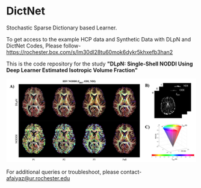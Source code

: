 # DictNet
Stochastic Sparse Dictionary based Learner.



To get access to the example HCP data and Synthetic Data with DLpN and DictNet Codes, Please follow-
https://rochester.box.com/s/lm30dl28tu60mok6dykr5khxefb3han2


This is the code repository for the study <b>"DLpN: Single-Shell NODDI Using Deep Learner Estimated Isotropic Volume Fraction"</b>

![Graphical Abstract](https://github.com/abrarfaiyaz/DictNet/blob/main/Graphical_Abstract.tiff)




For additional queries or troubleshoot, please contact- afaiyaz@ur.rochester.edu
